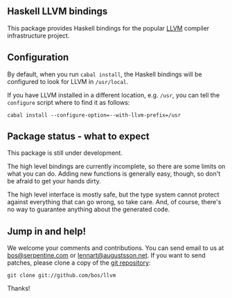 Haskell LLVM bindings
---------------------

This package provides Haskell bindings for the popular
[LLVM](http://llvm.org/) compiler infrastructure project.


Configuration
-------------

By default, when you run `cabal install`, the Haskell bindings will be
configured to look for LLVM in `/usr/local`.

If you have LLVM installed in a different location, e.g. `/usr`, you
can tell the `configure` script where to find it as follows:

    cabal install --configure-option=--with-llvm-prefix=/usr


Package status - what to expect
-------------------------------

This package is still under development.

The high level bindings are currently incomplete, so there are some
limits on what you can do.  Adding new functions is generally easy,
though, so don't be afraid to get your hands dirty.

The high level interface is mostly safe, but the type system cannot
protect against everything that can go wrong, so take care.  And, of
course, there's no way to guarantee anything about the generated code.


Jump in and help!
-----------------

We welcome your comments and contributions.  You can send email to us
at <bos@serpentine.com> or <lennart@augustsson.net>.  If you want to
send patches, please clone a copy of the
[git repository](https://github.com/bos/llvm):

    git clone git://github.com/bos/llvm

Thanks!
